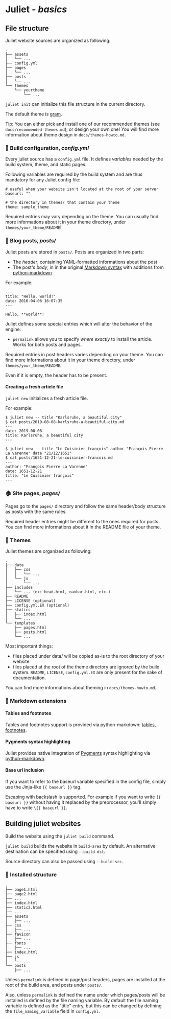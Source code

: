 # Juliet *- basics*

## File structure

Juliet website sources are organized as following:

    .
    ├── assets
    │   └── ...
    ├── config.yml
    ├── pages
    │   └── ...
    ├── posts
    │   └── ...
    └── themes
        └── yourtheme
            └── ...

`juliet init` can initialize this file structure in the current directory.

The default theme is [gram](https://github.com/hlef/juliet-gram-theme).

Tip: You can either pick and install one of our recommended themes (see
`docs/recommended-themes.md`), or design your own one! You will find more
information about theme design in `docs/themes-howto.md`.

### :wrench: Build configuration, *config.yml*

Every juliet source has a `config.yml` file. It defines *variables* needed by
the build system, theme, and static pages.

Following variables are required by the build system and are thus mandatory for
any Juliet config file:

    # useful when your website isn't located at the root of your server
    baseurl: ""

    # the directory in themes/ that contain your theme
    theme: sample_theme

Required entries may vary depending on the theme. You can usually find more
informations about it in your theme directory, under
`themes/your_theme/README`!

### :pencil: Blog posts, *posts/*

Juliet posts are stored in `posts/`. Posts are organized in two parts:
 * The *header*, containing YAML-formatted informations about the post
 * The post's *body*, in in the original [Markdown syntax](https://daringfireball.net/projects/markdown/syntax) with
   additions from [python-markdown](https://python-markdown.github.io/)

For example:

    ---
    title: "Hello, world!"
    date: 2016-04-06 16:07:35
    ---

    Hello, **world**!

Juliet defines some special entries which will alter the behavior of the engine:
 * `permalink` allows you to specify *where exactly* to install the article.
   Works for both posts and pages.

Required entries in post headers varies depending on your theme. You can find
more informations about it in your theme directory, under
`themes/your_theme/README`.

Even if it is empty, the header has to be present.

#### Creating a fresh article file

`juliet new` initializes a fresh article file.

For example:

    $ juliet new -- title "Karlsruhe, a beautiful city"
    $ cat posts/2019-08-08-karlsruhe-a-beautiful-city.md
    ---
    date: 2019-08-08
    title: Karlsruhe, a beautiful city
    ---

    $ juliet new -- title "Le Cuisinier françois" author "François Pierre La Varenne" date "21/12/1651"
    $ cat posts/1651-12-21-le-cuisinier-francois.md
    ---
    author: "François Pierre La Varenne"
    date: 1651-12-21
    title: "Le Cuisinier françois"
    ---

### :house: Site pages, *pages/*

Pages go to the `pages/` directory and follow the same header/body structure as
posts with the same rules.

Required header entries might be different to the ones required for posts. You
can find more informations about it in the README file of your theme.

### :metal: Themes

Juliet themes are organized as following:

    .
    ├── data
    │   ├── css
    │   │   └── ...
    │   └── js
    │       └── ...
    ├── includes
    │   └── ... (ex: head.html, navbar.html, etc.)
    ├── README
    ├── LICENSE (optional)
    ├── config.yml.EX (optional)
    ├── statics
    │   ├── index.html
    │   └── ...
    └── templates
        ├── pages.html
        ├── posts.html
        └── ...

Most important things:

 * files placed under data/ will be copied as-is to the root directory of your website.
 * files placed at the root of the theme directory are ignored by the build system.
   `README`, `LICENSE`, `config.yml.EX` are only present for the sake of documentation.

You can find more informations about theming in `docs/themes-howto.md`.

### :muscle: Markdown extensions

#### Tables and footnotes

Tables and footnotes support is provided via python-markdown:
[tables](https://python-markdown.github.io/extensions/tables/),
[footnotes](https://python-markdown.github.io/extensions/footnotes/).

#### Pygments syntax highlighting

Juliet provides native integration of [Pygments](http://pygments.org/) syntax
highlighting via [python-markdown](https://python-markdown.github.io/extensions/code_hilite/).

#### Base url inclusion

If you want to refer to the baseurl variable specified in the config file,
simply use the Jinja-like `{{ baseurl }}` tag.

Escaping with backslash is supported. For example if you want to write
`{{ baseurl }}` without having it replaced by the preprocessor, you'll
simply have to write `\{{ baseurl }}`.

## Building juliet websites

Build the website using the `juliet build` command.

`juliet build` builds the website in `build-area` by default. An alternative
destination can be specified using `--build-dst`.

Source directory can also be passed using `--build-src`.

### :file_folder: Installed structure

    .
    ├── page1.html
    ├── page2.html
    ├── ...
    ├── index.html
    ├── static2.html
    ├── ...
    ├── assets
    │   ├── ...
    ├── css
    │   ├── ...
    ├── favicon
    │   ├── ...
    ├── fonts
    │   ├── ...
    ├── index.html
    ├── js
    │   └── ...
    └── posts
        ├── ...

Unless `permalink` is defined in page/post headers, pages are installed at the
root of the build area, and posts under `posts/`.

Also, unless `permalink` is defined the name under which pages/posts will be
installed is defined by the file naming variable. By default the file naming
variable is defined as the "title" entry, but this can be changed by defining
the `file_naming_variable` field in `config.yml`.

